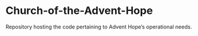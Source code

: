 # Church-of-the-Advent-Hope
Repository hosting the code pertaining to Advent Hope’s operational needs.
